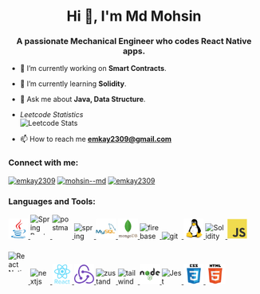 <h1 align="center">Hi 👋, I'm Md Mohsin</h1>
<h3 align="center">A passionate Mechanical Engineer who codes React Native apps.</h3>

- 🔭 I’m currently working on **Smart Contracts**.

- 🌱 I’m currently learning **Solidity**.

- 💬 Ask me about **Java, Data Structure**.

- *Leetcode Statistics*  
![Leetcode Stats](https://leetcard.jacoblin.cool/emkay2309?ext=heatmap)

- 📫 How to reach me **emkay2309@gmail.com**

<h3 align="left">Connect with me:</h3>
<p align="left">
<a href="https://twitter.com/emkay2309" target="blank"><img align="center" src="https://raw.githubusercontent.com/rahuldkjain/github-profile-readme-generator/master/src/images/icons/Social/twitter.svg" alt="emkay2309" height="30" width="40" /></a>
<a href="https://linkedin.com/in/mohsin--md" target="blank"><img align="center" src="https://raw.githubusercontent.com/rahuldkjain/github-profile-readme-generator/master/src/images/icons/Social/linked-in-alt.svg" alt="mohsin--md" height="30" width="40" /></a>
<a href="https://www.leetcode.com/emkay2309" target="blank"><img align="center" src="https://raw.githubusercontent.com/rahuldkjain/github-profile-readme-generator/master/src/images/icons/Social/leet-code.svg" alt="emkay2309" height="30" width="40" /></a>
</p>

<h3 align="left">Languages and Tools:</h3>
<p align="left"> 
  <a href="https://www.java.com" target="_blank" rel="noreferrer"> 
    <img src="https://raw.githubusercontent.com/devicons/devicon/master/icons/java/java-original.svg" alt="java" width="40" height="40" style="transition: transform 0.3s; display: inline-block;" onmouseover="this.style.transform='scale(1.2)';" onmouseout="this.style.transform='scale(1)'"/> 
  </a> 
  <a href="https://spring.io/projects/spring-boot" target="_blank" rel="noreferrer">
    <img src="https://spring.io/img/projects/spring-boot.svg" alt="Spring Boot" width="40" height="40" style="transition: transform 0.3s; display: inline-block;" onmouseover="this.style.transform='scale(1.2)';" onmouseout="this.style.transform='scale(1)'"/>
  </a>
  <a href="https://postman.com" target="_blank" rel="noreferrer"> 
    <img src="https://www.vectorlogo.zone/logos/getpostman/getpostman-icon.svg" alt="postman" width="40" height="40" style="transition: transform 0.3s; display: inline-block;" onmouseover="this.style.transform='scale(1.2)';" onmouseout="this.style.transform='scale(1)'"/> 
  </a> 
  <a href="https://spring.io/" target="_blank" rel="noreferrer"> 
    <img src="https://www.vectorlogo.zone/logos/springio/springio-icon.svg" alt="spring" width="40" height="40" style="transition: transform 0.3s; display: inline-block;" onmouseover="this.style.transform='scale(1.2)';" onmouseout="this.style.transform='scale(1)'"/> 
  </a> 
  <a href="https://www.mysql.com/" target="_blank" rel="noreferrer"> 
    <img src="https://raw.githubusercontent.com/devicons/devicon/master/icons/mysql/mysql-original-wordmark.svg" alt="mysql" width="40" height="40" style="transition: transform 0.3s; display: inline-block;" onmouseover="this.style.transform='scale(1.2)';" onmouseout="this.style.transform='scale(1)'"/> 
  </a>
  <a href="https://www.mongodb.com/" target="_blank" rel="noreferrer"> 
    <img src="https://raw.githubusercontent.com/devicons/devicon/master/icons/mongodb/mongodb-original-wordmark.svg" alt="mongodb" width="40" height="40" style="transition: transform 0.3s; display: inline-block;" onmouseover="this.style.transform='scale(1.2)';" onmouseout="this.style.transform='scale(1)'"/> 
  </a> 
  <a href="https://firebase.google.com/" target="_blank" rel="noreferrer"> 
    <img src="https://www.vectorlogo.zone/logos/firebase/firebase-icon.svg" alt="firebase" width="40" height="40" style="transition: transform 0.3s; display: inline-block;" onmouseover="this.style.transform='scale(1.2)';" onmouseout="this.style.transform='scale(1)'"/> 
  </a> 
  <a href="https://git-scm.com/" target="_blank" rel="noreferrer"> 
    <img src="https://www.vectorlogo.zone/logos/git-scm/git-scm-icon.svg" alt="git" width="40" height="40" style="transition: transform 0.3s; display: inline-block;" onmouseover="this.style.transform='scale(1.2)';" onmouseout="this.style.transform='scale(1)'"/> 
  </a> 
  <a href="https://www.linux.org/" target="_blank" rel="noreferrer"> 
    <img src="https://raw.githubusercontent.com/devicons/devicon/master/icons/linux/linux-original.svg" alt="linux" width="40" height="40" style="transition: transform 0.3s; display: inline-block;" onmouseover="this.style.transform='scale(1.2)';" onmouseout="this.style.transform='scale(1)'"/> 
  </a>
  <a href="https://soliditylang.org/" target="_blank" rel="noreferrer">
    <img src="https://logowik.com/content/uploads/images/solidity-programming-language881.logowik.com.webp" alt="Solidity" width="40" height="40" style="transition: transform 0.3s; display: inline-block;" onmouseover="this.style.transform='scale(1.2)';" onmouseout="this.style.transform='scale(1)'"/>
  </a>
  <a href="https://developer.mozilla.org/en-US/docs/Web/JavaScript" target="_blank" rel="noreferrer"> 
    <img src="https://raw.githubusercontent.com/devicons/devicon/master/icons/javascript/javascript-original.svg" alt="javascript" width="40" height="40" style="transition: transform 0.3s; display: inline-block;" onmouseover="this.style.transform='scale(1.2)';" onmouseout="this.style.transform='scale(1)'"/> 
  </a>
  <a href="https://reactnative.dev/" target="_blank" rel="noreferrer">
    <img src="https://reactnative.dev/img/header_logo.svg" alt="React Native" width="40" height="40" style="transition: transform 0.3s; display: inline-block;" onmouseover="this.style.transform='scale(1.2)';" onmouseout="this.style.transform='scale(1)'"/>
  </a>
  <a href="https://nextjs.org/" target="_blank" rel="noreferrer">
    <img src="https://upload.wikimedia.org/wikipedia/commons/8/8e/Nextjs-logo.svg" alt="nextjs" width="40" height="40" style="transition: transform 0.3s; display: inline-block;" onmouseover="this.style.transform='scale(1.2)';" onmouseout="this.style.transform='scale(1)'"/>
  </a>
  <a href="https://reactjs.org/" target="_blank" rel="noreferrer"> 
    <img src="https://raw.githubusercontent.com/devicons/devicon/master/icons/react/react-original-wordmark.svg" alt="react" width="40" height="40" style="transition: transform 0.3s; display: inline-block;" onmouseover="this.style.transform='scale(1.2)';" onmouseout="this.style.transform='scale(1)'"/> 
  </a>
  <a href="https://redux.js.org" target="_blank" rel="noreferrer"> 
    <img src="https://raw.githubusercontent.com/devicons/devicon/master/icons/redux/redux-original.svg" alt="redux" width="40" height="40" style="transition: transform 0.3s; display: inline-block;" onmouseover="this.style.transform='scale(1.2)';" onmouseout="this.style.transform='scale(1)'"/> 
  </a>
  <a href="https://zustand-demo.pmnd.rs/" target="_blank" rel="noreferrer">
    <img src="https://user-images.githubusercontent.com/958486/218346783-72be5ae3-b953-4dd7-b239-788a882fdad6.svg" alt="zustand" width="40" height="40" style="transition: transform 0.3s; display: inline-block;" onmouseover="this.style.transform='scale(1.2)';" onmouseout="this.style.transform='scale(1)'"/>
  </a>
  <a href="https://tailwindcss.com/" target="_blank" rel="noreferrer"> 
    <img src="https://www.vectorlogo.zone/logos/tailwindcss/tailwindcss-icon.svg" alt="tailwind" width="40" height="40" style="transition: transform 0.3s; display: inline-block;" onmouseover="this.style.transform='scale(1.2)';" onmouseout="this.style.transform='scale(1)'"/> 
  </a>
  <a href="https://nodejs.org" target="_blank" rel="noreferrer"> 
    <img src="https://raw.githubusercontent.com/devicons/devicon/master/icons/nodejs/nodejs-original-wordmark.svg" alt="nodejs" width="40" height="40" style="transition: transform 0.3s; display: inline-block;" onmouseover="this.style.transform='scale(1.2)';" onmouseout="this.style.transform='scale(1)'"/> 
  </a>
  <a href="https://jestjs.io/" target="_blank" rel="noreferrer">
    <img src="https://jestjs.io/img/jest.png" alt="Jest" width="40" height="40" style="transition: transform 0.3s; display: inline-block;" onmouseover="this.style.transform='scale(1.2)';" onmouseout="this.style.transform='scale(1)'"/>
  </a>
  <a href="https://www.w3schools.com/css/" target="_blank" rel="noreferrer"> 
    <img src="https://raw.githubusercontent.com/devicons/devicon/master/icons/css3/css3-original-wordmark.svg" alt="css3" width="40" height="40" style="transition: transform 0.3s; display: inline-block;" onmouseover="this.style.transform='scale(1.2)';" onmouseout="this.style.transform='scale(1)'"/> 
  </a> 
  <a href="https://www.w3.org/html/" target="_blank" rel="noreferrer"> 
    <img src="https://raw.githubusercontent.com/devicons/devicon/master/icons/html5/html5-original-wordmark.svg" alt="html5" width="40" height="40" style="transition: transform 0.3s; display: inline-block;" onmouseover="this.style.transform='scale(1.2)';" onmouseout="this.style.transform='scale(1)'"/> 
  </a> 
</p>

